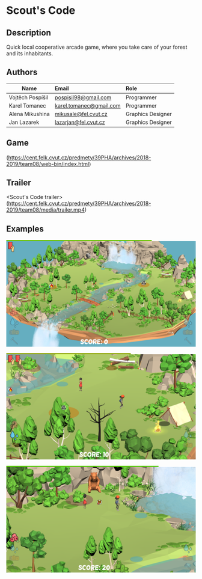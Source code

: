 # Scout's Code

## Description
Quick local cooperative arcade game, where you take care of your forest and its inhabitants.

## Authors
| Name          | Email           | Role  |
| ------------- |:-------------| :-----|
| Vojtěch Pospíšil      | <pospisil98@gmail.com> | Programmer |
| Karel Tomanec      | <karel.tomanec@gmail.com>      |   Programmer |
| Alena Mikushina | <mikusale@fel.cvut.cz>      |    Graphics Designer |
| Jan Lazarek |  <lazarjan@fel.cvut.cz>      |    Graphics Designer |

## Game
<Web-player>(https://cent.felk.cvut.cz/predmety/39PHA/archives/2018-2019/team08/web-bin/index.html)

## Trailer
<Scout's Code trailer>(https://cent.felk.cvut.cz/predmety/39PHA/archives/2018-2019/team08/media/trailer.mp4)
  
## Examples 

![screenshot1](/Images/screenshot1.png)

![screenshot2](/Images/screenshot2.png)

![screenshot3](/Images/screenshot3.png)

